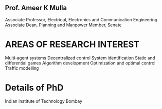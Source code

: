 ## Prof. Ameer K Mulla 
Associate Professor, Electrical, Electronics and Communication Engineering
Associate Dean, Planning and Manpower
Member, Senate

# AREAS OF RESEARCH INTEREST
Multi-agent systems
Decentralized control
System identification
Static and differential games
Algorithm development
Optimization and optimal control
Traffic modelling

# Details of PhD
Indian Institute of Technology Bombay
